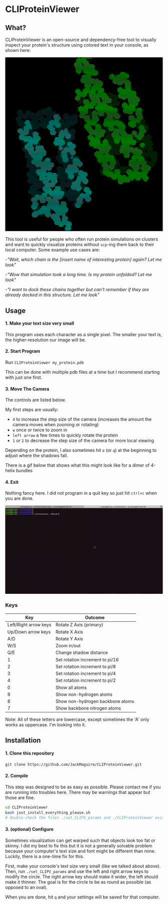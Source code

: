# CLIProteinViewer

## What?

CLIProteinViewer is an open-source and dependency-free tool to visually inspect your protein's structure using colored text in your console, as shown here:

![CLIPV](CLIPV.png)

This tool is useful for people who often run protein simulations on clusters and want to quickly visualize proteins without `scp`-ing them back to their local computer. Some example use cases are:

-_"Wait, which chain is the [insert name of interesting protein] again? Let me look"_

-_"Wow that simulation took a long time. Is my protein unfolded? Let me look"_

-_"I want to dock these chains together but can't remember if they are already docked in this structure. Let me look"_

## Usage

#### 1. Make your text size very small

This program uses each character as a single pixel.
The smaller your text is, the higher-resolution our image will be.

#### 2. Start Program

Run `CLIProteinViewer my_protein.pdb`

This can be done with multiple pdb files at a time
but I recommend starting with just one first.

#### 3. Move The Camera

The controls are listed below.

My first steps are usually:
- `4` to increase the step size of the camera
(increases the amount the camera moves when zooming or rotating)
- `w` once or twice to zoom in
- `left arrow` a few times to quickly rotate the protein
- `1` or `2` to decrease the step size of the camera for more local viewing

Depending on the protein, I also sometimes hit `e` (or `q`) at the beginning to adjust where the shadows fall.

There is a gif below that shows what this might look like for a dimer of 4-helix bundles

#### 4. Exit

Nothing fancy here.
I did not program in a quit key so just hit `ctrl+c` when you are done.

![CLIPV](CLIPV_preview.gif)

### Keys

| Key | Outcome |
| - | - |
| Left/Right arrow keys | Rotate Z Axis (primary) |
| Up/Down arrow keys | Rotate X Axis |
| A/D | Rotate Y Axis |
| W/S | Zoom in/out |
| Q/E | Change shadow distance |
| 1 | Set rotation increment to pi/16 |
| 2 | Set rotation increment to pi/8 |
| 3 | Set rotation increment to pi/4 |
| 4 | Set rotation increment to pi/2 |
| 0 | Show all atoms |
| 9 | Show non-hydrogen atoms |
| 8 | Show non-hydrogen backbone atoms |
| 7 | Show backbone nitrogen atoms |

Note: All of these letters are lowercase, except sometimes the 'A' only works as uppercase. I'm looking into it.

## Installation

#### 1. Clone this repository

`git clone https://github.com/JackMaguire/CLIProteinViewer.git`

#### 2. Compile

This step was designed to be as easy as possible.
Please contact me if you are running into troubles here.
There may be warnings that appear but those are fine.

```sh
cd CLIProteinViewer
bash just_install_everything_please.sh
# double-check the files ./set_CLIPV_params and ./CLIProteinViewer exist
```

#### 3. (optional) Configure

Sometimes visualization can get warped such that objects look too fat or skinny.
I did my best to fix this but it is not a generally solvable problem
because your computer's text size and font might be different than mine.
Luckily, there is a one-time fix for this.

First, make your console's text size very small (like we talked about above).
Then, run `./set_CLIPV_params` and use the left and right arrow keys to modify the circle.
The right arrow key should make it wider, the left should make it thinner.
The goal is for the circle to be as round as possible (as opposed to an oval).

When you are done, hit `q` and your settings will be saved for that computer.
